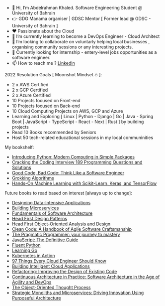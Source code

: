 - 👋 Hi, I’m Abdelrahman Khaled. Software Engineering Student @ University of Bahrain
- 👉 GDG Manama organiser | GDSC Mentor [ Former lead @ GDSC - University of Bahrain ]
- ❤️ Passionate about the Cloud  
- 🌱 I’m currently learning to become a DevOps Engineer - Cloud Architect
- 💞️ I’m looking to collaborate on voluntarly helping local businesses , organising community sessions or any interesting projects.
- 👀 Currently looking for internship - entery-level jobs opportunities as a software engineer. 
- 📫 How to reach me ? [LinkedIn](https://www.linkedin.com/in/abdelrahman-khalid/)

2022 Resolution Goals [ Moonshot Mindset 🔥 ]:
- 2 x AWS Certified
- 2 x GCP Certified
- 2 x Azure Certified
- 10 Projects focused on Front-end
- 10 Projects focused on Back-end
- 10 Cloud Computing Projects on AWS, GCP and Azure
- Learning and Exploring [ Linux | Python - Django | Go | Java - Spring Boot | JavaScript - TypeScript - React - Next | Rust ] by building projects
- Read 10 Books recommended by Seniors
- Host 50 tech-related educational sessions in my local communinities

My bookshelf:
- [Introducing Python: Modern Computing in Simple Packages](https://learning.oreilly.com/library/view/introducing-python-2nd/9781492051374/)
- [Cracking the Coding Interview 189 Programming Questions and Solutions](https://www.amazon.com/Cracking-Coding-Interview-Programming-Questions/dp/0984782850/ref=sr_1_1?crid=16AYP5VGQUMIV&dchild=1&keywords=cracking+the+coding+interview&qid=1631049475&sprefix=cracking+the%2Caps%2C423&sr=8-1)
- [Good Code, Bad Code: Think Like a Software Engineer](https://www.manning.com/books/good-code-bad-code?query=Good%20Code,%20Bad%20Code)
- [Grokking Algorithms](https://learning.oreilly.com/library/view/grokking-algorithms/9781617292231/)
- [Hands-On Machine Learning with Scikit-Learn, Keras, and TensorFlow](https://learning.oreilly.com/library/view/hands-on-machine-learning/9781492032632/)

Future books to read based on interest [always up to change]:
- [Designing Data-Intensive Applications](https://learning.oreilly.com/library/view/designing-data-intensive-applications/9781491903063/)
- [Building Microservices](https://learning.oreilly.com/library/view/building-microservices-2nd/9781492034018/)
- [Fundamentals of Software Architecture](https://learning.oreilly.com/library/view/fundamentals-of-software/9781492043447/)
- [Head First Design Patterns](https://learning.oreilly.com/library/view/head-first-design/9781492077992/)
- [Head First Object-Oriented Analysis and Design](https://learning.oreilly.com/library/view/head-first-object-oriented/0596008678/)
- [Clean Code: A Handbook of Agile Software Craftsmanship](https://learning.oreilly.com/library/view/clean-code-a/9780136083238/)
- [The Pragmatic Programmer: your journey to mastery](https://learning.oreilly.com/library/view/the-pragmatic-programmer/9780135956977/)
- [JavaScript: The Definitive Guide](https://learning.oreilly.com/library/view/javascript-the-definitive/9781491952016/)
- [Fluent Python](https://learning.oreilly.com/library/view/fluent-python-2nd/9781492056348/)
- [Learning Go](https://learning.oreilly.com/library/view/learning-go/9781492077206/)
- [Kubernetes in Action](https://learning.oreilly.com/library/view/kubernetes-in-action/9781617293726/)
- [97 Things Every Cloud Engineer Should Know](https://learning.oreilly.com/library/view/97-things-every/9781492076728/)
- [Building Intelligent Cloud Applications](https://learning.oreilly.com/library/view/building-intelligent-cloud/9781492052319/)
- [Refactoring: Improving the Design of Existing Code](https://learning.oreilly.com/library/view/refactoring-improving-the/9780134757681/)
- [Continuous Architecture in Practice: Software Architecture in the Age of Agility and DevOps](https://learning.oreilly.com/library/view/continuous-architecture-in/9780136523796/)
- [The Object-Oriented Thought Process](https://learning.oreilly.com/library/view/the-object-oriented-thought/9780135182130/)
- [Strategic Monoliths and Microservices: Driving Innovation Using Purposeful Architecture](https://learning.oreilly.com/library/view/strategic-monoliths-and/9780137355600/)


<!---
AKhalid-projects/AKhalid-projects is a ✨ special ✨ repository because its `README.md` (this file) appears on your GitHub profile.
You can click the Preview link to take a look at your changes.
--->
